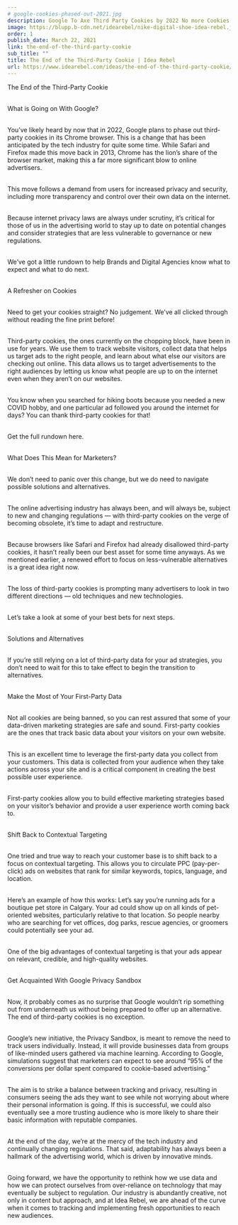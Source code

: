 ```yaml
---
# google-cookies-phased-out-2021.jpg
description: Google To Axe Third Party Cookies by 2022 No more Cookies for you
image: https://blupp.b-cdn.net/idearebel/nike-digital-shoe-idea-rebel.jpeg?quality=80&width=800
order: 1
publish_date: March 22, 2021
link: the-end-of-the-third-party-cookie
sub_title: ""
title: The End of the Third-Party Cookie | Idea Rebel
url: https://www.idearebel.com/ideas/the-end-of-the-third-party-cookie/
---
```

The End of the Third-Party Cookie

\
What is Going on With Google?

\
You’ve likely heard by now that in 2022, Google plans to phase out third-party cookies in its Chrome browser. This is a change that has been anticipated by the tech industry for quite some time. While Safari and Firefox made this move back in 2013, Chrome has the lion’s share of the browser market, making this a far more significant blow to online advertisers.

\
This move follows a demand from users for increased privacy and security, including more transparency and control over their own data on the internet.

\
Because internet privacy laws are always under scrutiny, it’s critical for those of us in the advertising world to stay up to date on potential changes and consider strategies that are less vulnerable to governance or new regulations.

\
We’ve got a little rundown to help Brands and Digital Agencies know what to expect and what to do next.

\
A Refresher on Cookies

\
Need to get your cookies straight? No judgement. We’ve all clicked through without reading the fine print before!

\
Third-party cookies, the ones currently on the chopping block, have been in use for years. We use them to track website visitors, collect data that helps us target ads to the right people, and learn about what else our visitors are checking out online. This data allows us to target advertisements to the right audiences by letting us know what people are up to on the internet even when they aren’t on our websites.

\
You know when you searched for hiking boots because you needed a new COVID hobby, and one particular ad followed you around the internet for days? You can thank third-party cookies for that!

\
Get the full rundown here.

\
What Does This Mean for Marketers?

\
We don’t need to panic over this change, but we do need to navigate possible solutions and alternatives.

\
The online advertising industry has always been, and will always be, subject to new and changing regulations — with third-party cookies on the verge of becoming obsolete, it’s time to adapt and restructure.

\
Because browsers like Safari and Firefox had already disallowed third-party cookies, it hasn’t really been our best asset for some time anyways. As we mentioned earlier, a renewed effort to focus on less-vulnerable alternatives is a great idea right now.

\
The loss of third-party cookies is prompting many advertisers to look in two different directions — old techniques and new technologies.

\
Let’s take a look at some of your best bets for next steps.

\
Solutions and Alternatives

\
If you’re still relying on a lot of third-party data for your ad strategies, you don’t need to wait for this to take effect to begin the transition to alternatives.

\
Make the Most of Your First-Party Data

\
Not all cookies are being banned, so you can rest assured that some of your data-driven marketing strategies are safe and sound. First-party cookies are the ones that track basic data about your visitors on your own website.

\
This is an excellent time to leverage the first-party data you collect from your customers. This data is collected from your audience when they take actions across your site and is a critical component in creating the best possible user experience.

\
First-party cookies allow you to build effective marketing strategies based on your visitor’s behavior and provide a user experience worth coming back to.

\
Shift Back to Contextual Targeting

\
One tried and true way to reach your customer base is to shift back to a focus on contextual targeting. This allows you to circulate PPC (pay-per-click) ads on websites that rank for similar keywords, topics, language, and location.

\
Here’s an example of how this works: Let’s say you’re running ads for a boutique pet store in Calgary. Your ad could show up on all kinds of pet-oriented websites, particularly relative to that location. So people nearby who are searching for vet offices, dog parks, rescue agencies, or groomers could potentially see your ad.

\
One of the big advantages of contextual targeting is that your ads appear on relevant, credible, and high-quality websites.

\
Get Acquainted With Google Privacy Sandbox

\
Now, it probably comes as no surprise that Google wouldn’t rip something out from underneath us without being prepared to offer up an alternative. The end of third-party cookies is no exception.

\
Google’s new initiative, the Privacy Sandbox, is meant to remove the need to track users individually. Instead, it will provide businesses data from groups of like-minded users gathered via machine learning. According to Google, simulations suggest that marketers can expect to see around “95% of the conversions per dollar spent compared to cookie-based advertising.”

\
The aim is to strike a balance between tracking and privacy, resulting in consumers seeing the ads they want to see while not worrying about where their personal information is going. If this is successful, we could also eventually see a more trusting audience who is more likely to share their basic information with reputable companies.

\
At the end of the day, we’re at the mercy of the tech industry and continually changing regulations. That said, adaptability has always been a hallmark of the advertising world, which is driven by innovative minds.

\
Going forward, we have the opportunity to rethink how we use data and how we can protect ourselves from over-reliance on technology that may eventually be subject to regulation. Our industry is abundantly creative, not only in content but approach, and at Idea Rebel, we are ahead of the curve when it comes to tracking and implementing fresh opportunities to reach new audiences.
